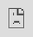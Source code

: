 ```yaml
---
layout: post
title: "박세혁 전 탑독 멤버"
author: "undefined"
thumbnail: "https://www.allkpop.com/upload/2021/01/content/252112/thumb/1611627149_beansss.jpg"
tags: 
---
```




<div class="video_wrapper" style="padding-top: 56.25%;">
    <iframe id="player" class="main_video" src="https://www.youtube.com/embed/32E90emMmHo" width="100%" height="100%" frameborder="0" allowfullscreen="" style="display: block !important; position: absolute; top: 0px; left: 0px; width: 100%; height: 100%;"></iframe>
</div>


지난 1월 25일 TV조선 리얼리티 시리즈 `우리는 이혼했다`에 톱독 멤버 박세혁(P군)과 라니아 전 멤버 김유민이 게스트로 출연했다.

TV조선의 `우리는 이혼했다`는 인생에서 진정한 이혼을 겪은 연예인들을 다룬다. 이 프로그램은 사람들이 이혼 후 어떻게 삶을 영위하는지 실제적인 그림을 보여주며, 부부들 중 몇몇이 그들의 실수를 돌아볼 기회를 제공한다. 이번 방송에서는 박세혁과 김유민이 결별 후 2년 만에 처음 만났다.

먼저 두 전직 아이돌이 `우리는 이혼했다`의 제작진과 직접 인터뷰를 진행했다. 아들 민혁을 홀로 키우고 있는 유민이 첫 만남에 대해 입을 열었다. "[박세혁] 우리가 만난 날 나한테 고백했어. 1년 정도 사귀다가 결혼해서 바로 아이를 낳았어요.

반면 박세혁은 두 사람의 결혼에 대한 화두를 되새겼다. 결혼하자마자 일이 꼬인 것 같아요. 우리 두 가족 모두 상대방에 대해 물러서지 않는 타입이었다. 유민이의 엄마는 매우 위협적이다. 그 여자가 하는 말마다 가시가 있어요."


<div class="video_wrapper" style="padding-top: 56.25%;">
    <iframe width="100%" height="100%" src="https://www.youtube.com/embed/PKPihNJ_MMI" frameborder="0" allow="accelerometer; autoplay; clipboard-write; encrypted-media; gyroscope; picture-in-picture" allowfullscreen="" style="position: absolute; top: 0px; left: 0px; width: 100%; height: 100%;"></iframe>
</div>


김유민의 어머니도 딸과 함께 나타나 의견을 나눴다. 박세혁에 대한 질문에 유민의 어머니는 TV에서 감히 나를 시어머니라고 불렀다. 나는 화를 낼 뻔했다. 어떻게 이혼 후에 아기를 보자고 하지 않을 수 있죠?"

이와 함께 김유민은 박세혁이 임신 기간 동안 곁에 없었고, 이를 통해 도움을 준 사람은 부모뿐이었다고 진술했다. 그녀는 박세혁이 약 2주 동안 친정에 거주했지만, 곧 따로 살기 시작했다고 회상했다.

이후, 박세혁과 김유민은 마침내 `우리는 이혼했다` 게스트하우스에 도착했다. 김유민이 "민혁에 대해 알고 싶은 게 없느냐"고 묻자 박세혁은 "생일날 전화하고 싶었는데 반갑지 않을 것 같은 느낌이 들었다"고 답했다. 불편했어요.


<div class="video_wrapper" style="padding-top: 56.25%;">
    <iframe width="100%" height="100%" src="https://www.youtube.com/embed/G2G_G9l-C1s" frameborder="0" allow="accelerometer; autoplay; clipboard-write; encrypted-media; gyroscope; picture-in-picture" allowfullscreen="" style="position: absolute; top: 0px; left: 0px; width: 100%; height: 100%;"></iframe>
</div>


결국 유민은 그들의 복잡한 과거를 생각하며 폭발하지 않을 수 없었다. 민혁을 마지막으로 본 게 첫 번째 생일이었다. 내가 집에 있으면서 임신 때문에 움직일 수 없을 때, 넌 날 한 번도 도와주지 않았어. 그때 많이 싸웠잖아, 기억나? 당신은 우리가 이혼한 이유가 부모님 집에서 살고 있었기 때문이라고 생각하겠지만, 그것은 나를 위한 것이 아니었다. 박세혁 역시 "내가 해야 할 일이 있었는데 [유민이의 부모님]이 다 하고 있는데 마치 자리가 없는 것 같았다"고 회상했다. 난 분명히 아빠지만, 왠지 그들이 아버지를 데려간 것 같아. 거기엔 내가 있을 곳이 없다."

젊은 커플이 좌절의 눈물을 흘리는 모습을 본 신동엽 MC는 한쪽이 반드시 잘못하고 한쪽이 잘한 것은 아니다. 아무도 잘못하지 않았지만, 누구도 옳은 일을 하지 않았습니다."


<div class="video_wrapper" style="padding-top: 56.25%;">
    <iframe width="100%" height="100%" src="https://www.youtube.com/embed/ZZX_GWEMsR4" frameborder="0" allow="accelerometer; autoplay; clipboard-write; encrypted-media; gyroscope; picture-in-picture" allowfullscreen="" style="position: absolute; top: 0px; left: 0px; width: 100%; height: 100%;"></iframe>
</div>
